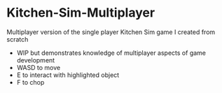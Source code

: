# Kitchen-Sim-Multiplayer
Multiplayer version of the single player Kitchen Sim game I created from scratch
- WIP but demonstrates knowledge of multiplayer aspects of game development
- WASD to move
- E to interact with highlighted object
- F to chop
